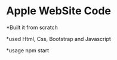 # Apple WebSite Code

*Built it from scratch

*used Html, Css, Bootstrap and Javascript

*usage
 npm start




